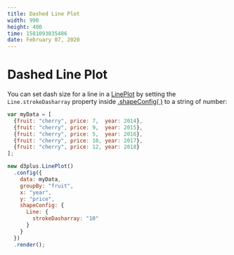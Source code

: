 ```yaml
---
title: Dashed Line Plot
width: 990
height: 400
time: 1581093035486
date: February 07, 2020
---
```


# Dashed Line Plot

You can set dash size for a line in a [LinePlot](http://d3plus.org/docs/#LinePlot) by setting the `Line.strokeDasharray` property inside [.shapeConfig( )](http://d3plus.org/docs/#Viz.shapeConfig) to a string of number:

```js
var myData = [
  {fruit: "cherry", price: 7,  year: 2014},
  {fruit: "cherry", price: 9,  year: 2015},
  {fruit: "cherry", price: 5,  year: 2016},
  {fruit: "cherry", price: 10, year: 2017},
  {fruit: "cherry", price: 12, year: 2018}
];

new d3plus.LinePlot()
  .config({
    data: myData,
    groupBy: "fruit",
    x: "year",
    y: "price",
    shapeConfig: {
      Line: {
        strokeDasharray: "10"
      }
    }
  })
  .render();
```
